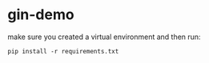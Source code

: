 # gin-demo

make sure you created a virtual environment and then run:
```
pip install -r requirements.txt
```